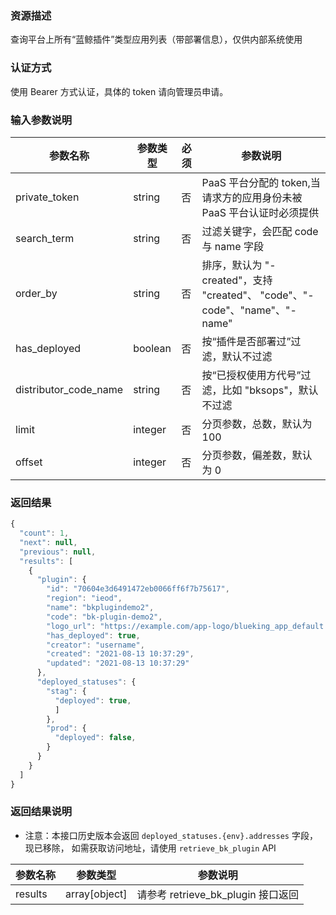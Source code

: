 ### 资源描述

查询平台上所有“蓝鲸插件”类型应用列表（带部署信息），仅供内部系统使用

### 认证方式

使用 Bearer 方式认证，具体的 token 请向管理员申请。

### 输入参数说明

| 参数名称              | 参数类型 | 必须 | 参数说明                                                             |
|-----------------------|----------|-----|------------------------------------------------------------------|
| private_token         | string   | 否   | PaaS 平台分配的 token,当请求方的应用身份未被 PaaS 平台认证时必须提供 |
| search_term           | string   | 否   | 过滤关键字，会匹配 code 与 name 字段                                  |
| order_by              | string   | 否   | 排序，默认为 "-created"，支持 "created"、 "code"、"-code"、"name"、"-name" |
| has_deployed          | boolean  | 否   | 按“插件是否部署过”过滤，默认不过滤                                    |
| distributor_code_name | string   | 否   | 按“已授权使用方代号”过滤，比如 "bksops"，默认不过滤                    |
| limit                 | integer  | 否   | 分页参数，总数，默认为 100                                             |
| offset                | integer  | 否   | 分页参数，偏差数，默认为 0                                             |

### 返回结果

```javascript
{
  "count": 1,
  "next": null,
  "previous": null,
  "results": [
    {
      "plugin": {
        "id": "70604e3d6491472eb0066ff6f7b75617",
        "region": "ieod",
        "name": "bkplugindemo2",
        "code": "bk-plugin-demo2",
        "logo_url": "https://example.com/app-logo/blueking_app_default.png",
        "has_deployed": true,
        "creator": "username",
        "created": "2021-08-13 10:37:29",
        "updated": "2021-08-13 10:37:29"
      },
      "deployed_statuses": {
        "stag": {
          "deployed": true,
          ]
        },
        "prod": {
          "deployed": false,
        }
      }
    }
  ]
}
```

### 返回结果说明

- 注意：本接口历史版本会返回 `deployed_statuses.{env}.addresses` 字段，现已移除，
  如需获取访问地址，请使用 `retrieve_bk_plugin` API

| 参数名称 | 参数类型      | 参数说明                           |
|----------|---------------|--------------------------------|
| results  | array[object] | 请参考 retrieve_bk_plugin 接口返回 |
